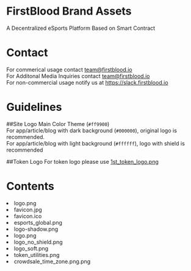 # FirstBlood Brand Assets 
A Decentralized eSports Platform Based on Smart Contract

# Contact
For commerical usage contact team@firstblood.io <br>
For Additonal Media Inquiries contact team@firstblood.io <br>
For non-commercial usage notify us at https://slack.firstblood.io

# Guidelines

##Site Logo
Main Color Theme (`#ff9900`) <br>
For app/article/blog with dark background (`#000000`), original logo is recommended. <br>
For app/article/blog with light background (`#ffffff`), logo with shield is recommended <br>

##Token Logo
For token logo please use [1st_token_logo.png]("1st_token_logo.png") <br>

# Contents
<li>logo.png</li>
<li>favicon.jpg</li>
<li>favicon.ico</li>
<li>esports_global.png</li>
<li>logo-shadow.png	</li>
<li>logo.png</li>
<li>logo_no_shield.png</li>
<li>logo_soft.png</li>
<li>token_utilities.png</li>
<li>crowdsale_time_zone.png.png</li>


